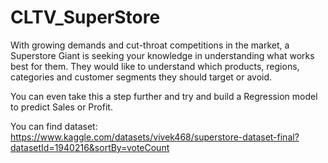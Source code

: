 # CLTV_SuperStore

With growing demands and cut-throat competitions in the market, a Superstore Giant is seeking your knowledge in understanding what works best for them. They would like to understand which products, regions, categories and customer segments they should target or avoid.

You can even take this a step further and try and build a Regression model to predict Sales or Profit.

You can find dataset: https://www.kaggle.com/datasets/vivek468/superstore-dataset-final?datasetId=1940216&sortBy=voteCount
